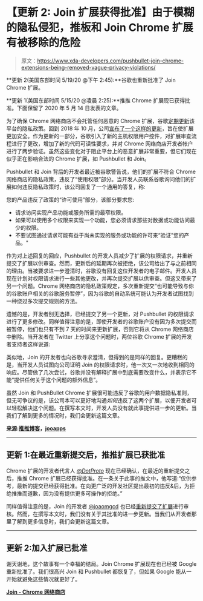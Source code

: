 # 【更新 2: Join 扩展获得批准】由于模糊的隐私侵犯，推板和 Join Chrome 扩展有被移除的危险

> 原文：<https://www.xda-developers.com/pushbullet-join-chrome-extensions-being-removed-vague-privacy-violations/>

**更新 2(美国东部时间 5/19/20 @下午 2:45):**谷歌也重新批准了 Join Chrome 扩展。

**更新 1(美国东部时间 5/15/20 @凌晨 2:25):**推推 Chrome 扩展现已获得批准。下面保留了 2020 年 5 月 14 日发表的文章。

为了确保 Chrome 网络商店不会托管任何恶意的 Chrome 扩展，谷歌[定期更新](https://www.xda-developers.com/googles-privacy-policies-aimed-spam-chrome-web-store0/)该平台的隐私政策。回到 2018 年 10 月，公司[宣布了一个这样的更新](https://www.xda-developers.com/google-chrome-web-store-security-changes/)，旨在使扩展更加安全。作为更新的一部分，谷歌引入了新的主机权限用户控件，对扩展审查流程进行了更改，增加了新的代码可读性要求，并对 Chrome 网络商店开发者帐户进行了两步验证。虽然这些变化对于阻止平台上的恶意扩展非常重要，但它们现在似乎正在影响合法的 Chrome 扩展，如 Pushbullet 和 Join。

Pushbullet 和 Join 背后的开发者最近被谷歌警告说，他们的扩展不符合 Chrome 网络商店的隐私政策，违反了“使用权限”部分。当开发人员联系谷歌询问他们的扩展如何违反隐私政策时，该公司回复了一个通用的答复，称:

您的产品违反了政策的“许可使用”部分，该部分要求您:

*   请求访问实现产品功能或服务所需的最窄权限。
*   如果可以使用多个权限来实现一个功能，您必须请求那些对数据或功能访问最少的权限。
*   不要试图通过请求可能有益于尚未实现的服务或功能的许可来“验证”您的产品。"

作为对上述回复的回应，Pushbullet 的开发人员减少了扩展的权限请求，并重新提交了扩展以供审查。然而，更新后的延期再次被拒绝，该公司给出了与之前相同的理由。当被要求进一步澄清时，谷歌没有回复这位开发者的电子邮件。开发人员现在计划对权限请求进行一些其他更改，并再次提交扩展以供审查。但这又带来了另一个问题。Chrome 网络商店的隐私政策规定，多次重新提交“也可能导致与你的谷歌账户相关的谷歌服务暂停”，因为谷歌的自动系统可能认为开发者试图找到一种绕过多次提交规则的方法。

遗憾的是，开发者别无选择，已经提交了另一个更新，对 Pushbullet 的权限请求进行了更多修改。同样值得注意的是，即使开发者的谷歌账户没有因为多次提交而被暂停，他们也只有不到 7 天的时间来更新扩展，否则它将从 Chrome 网络商店中删除。当开发者在 Twitter 上分享这个问题时，两位谷歌 Chrome 扩展的开发者支持者这样说道:

类似地，Join 的开发者也向谷歌寻求澄清，但得到的是同样的回复。更糟糕的是，当开发人员试图向公司证明 Join 的权限请求时，他一次又一次地收到相同的响应。尽管做了几次尝试，谷歌并没有解释扩展中到底需要改变什么，并表示它不能“提供任何关于这个问题的额外信息”。

虽然 Join 和 PushBullet Chrome 扩展很可能违反了谷歌的用户数据隐私准则，但无可争议的是，该公司本可以更好地沟通*如何*违反了这两个扩展，以便开发者可以轻松解决这个问题。在撰写本文时，开发人员没有就此事提供进一步的更新。当我们了解到更多的情况时，我们会更新这篇文章。

**来源:[推推博客](https://blog.pushbullet.com/2020/05/13/lets-guess-what-google-requires-in-14-days-or-they-kill-our-extension/)，[jooapps](https://joaoapps.com/join-chrome-extension-in-jeopardy-google-wont-tell-me-why/)**

* * *

## 更新 1:在最近重新提交后，推推扩展已获批准

Chrome 扩展的开发者代言人 [*@DotProto*](https://twitter.com/DotProto) 现在已经确认，在最近的重新提交之后，推推 Chrome 扩展已经获得批准。在一条关于此事的推文中，他写道:“仅供参考，最新的提交已经获得批准。在向更广泛的开发社区提出最初的违反&后，为拒绝推推而道歉，因为没有提供更多可操作的拒绝。”

同样值得注意的是，Join 的开发者 [@joaomgcd](https://twitter.com/joaomgcd/with_replies?lang=en) 也已经[重新提交了扩展](https://twitter.com/joaomgcd/status/1261132309203488775)进行审核。然而，在撰写本文时，我们没有关于其批准的进一步更新。当我们从开发者那里了解到更多信息时，我们会更新这篇文章。

* * *

## 更新 2:加入扩展已批准

谢天谢地，这个故事有一个幸福的结局。Join Chrome 扩展现在也已经被 Google 重新批准了。我们很高兴 Join 和 Pushbullet 都恢复了，但如果 Google 能从一开始就避免这些情况就更好了。

**[Join - Chrome 网络商店](https://chrome.google.com/webstore/detail/join/flejfacjooompmliegamfbpjjdlhokhj?hl=en)**